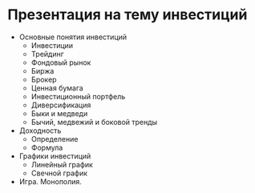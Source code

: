 # Презентация на тему инвестиций

- Основные понятия инвестиций
    - Инвестиции
    - Трейдинг
    - Фондовый рынок
    - Биржа
    - Брокер
    - Ценная бумага
    - Инвестиционный портфель
    - Диверсификация
    - Быки и медведи
    - Бычий, медвежий и боковой тренды
- Доходность
    - Определение
    - Формула
- Графики инвестиций
    - Линейный график
    - Свечной график
- Игра. Монополия.